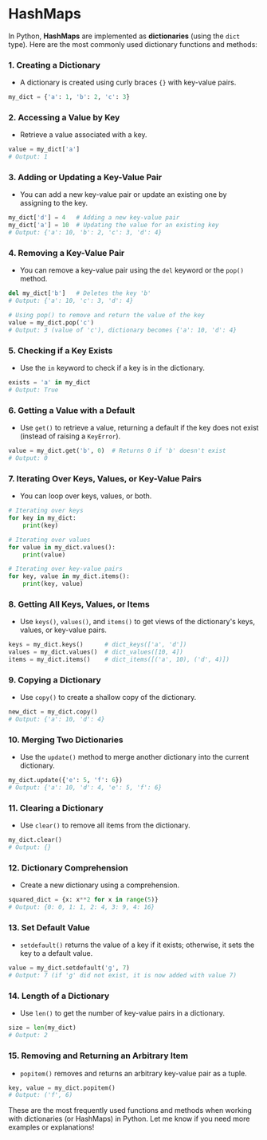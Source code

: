 # HashMaps

In Python, **HashMaps** are implemented as **dictionaries** (using the `dict` type). Here are the most commonly used dictionary functions and methods:

### 1. **Creating a Dictionary**

- A dictionary is created using curly braces `{}` with key-value pairs.

```python
my_dict = {'a': 1, 'b': 2, 'c': 3}

```

### 2. **Accessing a Value by Key**

- Retrieve a value associated with a key.

```python
value = my_dict['a']
# Output: 1

```

### 3. **Adding or Updating a Key-Value Pair**

- You can add a new key-value pair or update an existing one by assigning to the key.

```python
my_dict['d'] = 4   # Adding a new key-value pair
my_dict['a'] = 10  # Updating the value for an existing key
# Output: {'a': 10, 'b': 2, 'c': 3, 'd': 4}

```

### 4. **Removing a Key-Value Pair**

- You can remove a key-value pair using the `del` keyword or the `pop()` method.

```python
del my_dict['b']   # Deletes the key 'b'
# Output: {'a': 10, 'c': 3, 'd': 4}

# Using pop() to remove and return the value of the key
value = my_dict.pop('c')
# Output: 3 (value of 'c'), dictionary becomes {'a': 10, 'd': 4}

```

### 5. **Checking if a Key Exists**

- Use the `in` keyword to check if a key is in the dictionary.

```python
exists = 'a' in my_dict
# Output: True

```

### 6. **Getting a Value with a Default**

- Use `get()` to retrieve a value, returning a default if the key does not exist (instead of raising a `KeyError`).

```python
value = my_dict.get('b', 0)  # Returns 0 if 'b' doesn't exist
# Output: 0

```

### 7. **Iterating Over Keys, Values, or Key-Value Pairs**

- You can loop over keys, values, or both.

```python
# Iterating over keys
for key in my_dict:
    print(key)

# Iterating over values
for value in my_dict.values():
    print(value)

# Iterating over key-value pairs
for key, value in my_dict.items():
    print(key, value)

```

### 8. **Getting All Keys, Values, or Items**

- Use `keys()`, `values()`, and `items()` to get views of the dictionary's keys, values, or key-value pairs.

```python
keys = my_dict.keys()      # dict_keys(['a', 'd'])
values = my_dict.values()  # dict_values([10, 4])
items = my_dict.items()    # dict_items([('a', 10), ('d', 4)])

```

### 9. **Copying a Dictionary**

- Use `copy()` to create a shallow copy of the dictionary.

```python
new_dict = my_dict.copy()
# Output: {'a': 10, 'd': 4}

```

### 10. **Merging Two Dictionaries**

- Use the `update()` method to merge another dictionary into the current dictionary.

```python
my_dict.update({'e': 5, 'f': 6})
# Output: {'a': 10, 'd': 4, 'e': 5, 'f': 6}

```

### 11. **Clearing a Dictionary**

- Use `clear()` to remove all items from the dictionary.

```python
my_dict.clear()
# Output: {}

```

### 12. **Dictionary Comprehension**

- Create a new dictionary using a comprehension.

```python
squared_dict = {x: x**2 for x in range(5)}
# Output: {0: 0, 1: 1, 2: 4, 3: 9, 4: 16}

```

### 13. **Set Default Value**

- `setdefault()` returns the value of a key if it exists; otherwise, it sets the key to a default value.

```python
value = my_dict.setdefault('g', 7)
# Output: 7 (if 'g' did not exist, it is now added with value 7)

```

### 14. **Length of a Dictionary**

- Use `len()` to get the number of key-value pairs in a dictionary.

```python
size = len(my_dict)
# Output: 2

```

### 15. **Removing and Returning an Arbitrary Item**

- `popitem()` removes and returns an arbitrary key-value pair as a tuple.

```python
key, value = my_dict.popitem()
# Output: ('f', 6)

```

These are the most frequently used functions and methods when working with dictionaries (or HashMaps) in Python. Let me know if you need more examples or explanations!